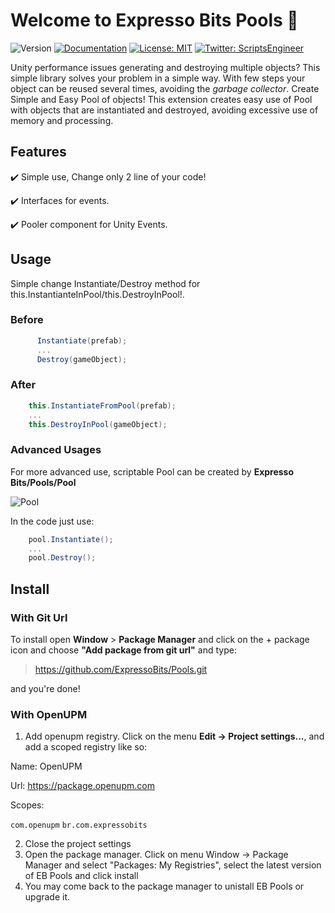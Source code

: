 # Welcome to Expresso Bits Pools 👋
![Version](https://img.shields.io/badge/version-1.2.2-blue.svg?cacheSeconds=2592000)
[![Documentation](https://img.shields.io/badge/documentation-yes-brightgreen.svg)](todo-doc)
[![License: MIT](https://img.shields.io/badge/License-MIT-yellow.svg)](MIT)
[![Twitter: ScriptsEngineer](https://img.shields.io/twitter/follow/ScriptsEngineer.svg?style=social)](https://twitter.com/ScriptsEngineer)

Unity performance issues generating and destroying multiple objects?
This simple library solves your problem in a simple way. With few steps your object can be reused several times, avoiding the *garbage collector*.
Create Simple and Easy Pool of objects! This extension creates easy use of Pool with objects that are instantiated and destroyed, avoiding excessive use of memory and processing.

## Features

✔️ Simple use,  Change only 2 line of your code!

✔️ Interfaces for events.

✔️ Pooler component for Unity Events.

## Usage
Simple change Instantiate/Destroy method for this.InstantianteInPool/this.DestroyInPool!.

### Before
```csharp
      Instantiate(prefab);
      ...
      Destroy(gameObject);
```

### After
```csharp
    this.InstantiateFromPool(prefab);
    ...
    this.DestroyInPool(gameObject);
```

### Advanced Usages

For more advanced use, scriptable Pool can be created by <b>Expresso Bits/Pools/Pool</b>

![Pool](https://raw.githubusercontent.com/wiki/ExpressoBits/EBPools/Images/Pool.png)

In the code just use:

```csharp
    pool.Instantiate();
    ...
    pool.Destroy();
```


## Install

### With Git Url
To install open <b>Window</b> > <b>Package Manager</b> and click on the + package icon and choose <b>"Add package from git url"</b> and type:

> https://github.com/ExpressoBits/Pools.git

and you're done!

### With OpenUPM
1. Add openupm registry. Click on the menu <b>Edit -> Project settings...</b>, and add a scoped registry like so:

Name: OpenUPM

Url: https://package.openupm.com

Scopes:

```com.openupm```
```br.com.expressobits```


2. Close the project settings
3. Open the package manager. Click on menu Window -> Package Manager and select "Packages: My Registries", select the latest version of EB Pools and click install
4. You may come back to the package manager to unistall EB Pools or upgrade it.
